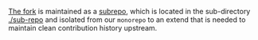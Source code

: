 [The fork](https://github.com/zaripych/dts-bundle-generator) is maintained as a [subrepo](https://github.com/ingydotnet/git-subrepo), which is located in the sub-directory [./sub-repo](./sub-repo/) and isolated from our `monorepo` to an extend that is needed to maintain clean contribution history upstream.
